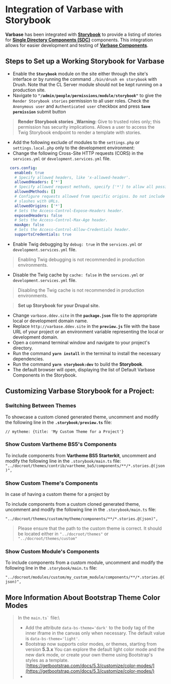 # Integration of Varbase with Storybook

**Varbase** has been integrated with [**Storybook**](https://storybook.js.org/) to provide a listing of stories for [**Single Directory Components (SDC)**](https://www.drupal.org/docs/develop/theming-drupal/using-single-directory-components) components. This integration allows for easier development and testing of [**Varbase Components**](https://www.drupal.org/project/varbase\_components).

## Steps to Set up a Working Storybook for Varbase

* Enable the **`Storybook`** module on the site either through the site's interface or by running the command `./bin/drush en storybook` with Drush. Note that the CL Server module should not be kept running on a production site.
* Navigate to **`"/admin/people/permissions/module/storybook"`**  to give the `Render Storybook stories` permission to all user roles. Check the  `Anonymous user` and `Authenticated user` checkbox and press **`Save permission`** submit button


>
> **Render Storybook stories**
> _**Warning:** Give to trusted roles only; this permission has security implications.
> Allows a user to access the Twig Storybook endpoint to render a template with stories.
> 

* Add the following exclude of modules to the `settings.php` or `settings.local.php` only to the development environment:
* Change the following Cross-Site HTTP requests (CORS) in the `services.yml` or `development.services.yml` file.


```yaml
  cors.config:
    enabled: true
    # Specify allowed headers, like 'x-allowed-header'.
    allowedHeaders: ['*']
    # Specify allowed request methods, specify ['*'] to allow all possible ones.
    allowedMethods: []
    # Configure requests allowed from specific origins. Do not include trailing
    # slashes with URLs.
    allowedOrigins: ['*']
    # Sets the Access-Control-Expose-Headers header.
    exposedHeaders: false
    # Sets the Access-Control-Max-Age header.
    maxAge: false
    # Sets the Access-Control-Allow-Credentials header.
    supportsCredentials: true
```


* Enable Twig debugging by `debug: true`  in the `services.yml` or `development.services.yml` file.


> Enabling Twig debugging is not recommended in production environments.


* Disable the Twig cache by `cache: false`  in the `services.yml` or `development.services.yml` file.


> Disabling the Twig cache is not recommended in production environments.



> **Set up Storybook for your Drupal site.**

* Change `varbase.ddev.site` in the **`package.json`** file to the appropriate local or development domain name.
* Replace `http://varbase.ddev.site` in the **`preview.js`** file with the base URL of your project or an environment variable representing the local or development domain.
* Open a command terminal window and navigate to your project's directory.
* Run the command **`yarn install`** in the terminal to install the necessary dependencies.
* Run the command **`yarn storybook:dev`** to build the **Storybook**.
* The default browser will open, displaying the list of Default Varbase Components in the Storybook.

## Customizing Varbase Storybook for a Project:

### **Switching Between Themes**

To showcase a custom cloned generated theme, uncomment and modify the following line in the **`.storybook/preview.ts`** file:

&#x20;`// mytheme: {title: 'My Custom Theme for a Project'}`&#x20;

### **Show Custom Vartheme BS5's Components**

To include components from **Vartheme BS5 Starterkit**, uncomment and modify the following line in the `.storybook/main.ts` file:\
`"../docroot/themes/contrib/vartheme_ba5/components/**/*.stories.@(json)",`

### Show Custom Theme's Components

In case of having a custom theme for a project by


To include components from a custom cloned generated theme, uncomment and modify the following line in the `.storybook/main.ts` file:

`"../docroot/themes/custom/mytheme/components/**/*.stories.@(json)",`


> Please ensure that the path to the custom theme is correct. It should be located either in `"../docroot/themes"` or `"../docroot/themes/custom"`


### Show Custom Module's Components

To include components from a custom module, uncomment and modify the following line in the `.storybook/main.ts` file:

`"../docroot/modules/custom/my_custom_module/components/**/*.stories.@(json)",`

## More Information About Bootstrap Theme Color Modes


> In the `` main.ts` `` file:\
> 
> 
> * Add the attribute `data-bs-theme='dark'` to the body tag of the inner iframe in the canvas only when necessary. The default value is `data-bs-theme='light'`.
> * Bootstrap now supports color modes, or themes, starting from version **5.3.x** You can explore the default light color mode and the new dark mode, or create your own theme using Bootstrap's styles as a template.\
>   [https://getbootstrap.com/docs/5.3/customize/color-modes/](https://getbootstrap.com/docs/5.3/customize/color-modes/)
> *
> 
> 
